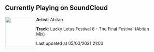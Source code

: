 ## Currently Playing on SoundCloud

[<img align="left" width="100" src="https://i1.sndcdn.com/artworks-0qlaUcRpW9ea0DAt-lhLdVA-t500x500.jpg">](https://soundcloud.com/abitan/lucky_lotus_final)

**Artist**: Abitan 

**Track**: Lucky Lotus Festival 8 - The Final Festival (Abitan Mix)

Last updated at 05/03/2021 21:00
